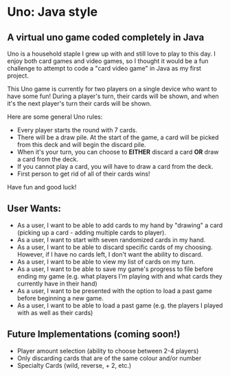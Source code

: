 # Uno: Java style

## A virtual uno game coded completely in Java

Uno is a household staple I grew up with and still love to play to this day.
I enjoy both card games and video games, so I thought it would be a fun challenge
to attempt to code a "card video game" in Java as my first project.


This Uno game is currently for two players on a single device who want to have some fun! 
During a player's turn, their cards
will be shown, and when it's the next player's turn their cards will be shown. 


Here are some general Uno rules:
- Every player starts the round with 7 cards.
- There will be a draw pile. At the start of the game, a card will be picked from this
deck and will begin the discard pile.
- When it's your turn, you can choose to **EITHER** discard a card **OR** draw a card from the deck. 
- If you cannot play a card, you will have to draw a card from the deck.
- First person to get rid of all of their cards wins!

Have fun and good luck!

## User Wants:
- As a user, I want to be able to add cards to my hand by "drawing" a card (picking up a card - 
adding multiple cards to player).
- As a user, I want to start with seven randomized cards in my hand.
- As a user, I want to be able to discard specific cards of my choosing. However, if I have no cards left, I 
don't want the ability to discard. 
- As a user, I want to be able to view my list of cards on my turn.
- As a user, I want to be able to save my game's progress to file before ending my game (e.g. what players 
I'm playing with and what cards they currently have in their hand)
- As a user, I want to be presented with the option to load a past game before beginning a new game.
- As a user, I want to be able to load a past game (e.g. the players I played with as well as their cards)

## Future Implementations (coming soon!)
- Player amount selection (ability to choose between 2-4 players)
- Only discarding cards that are of the same colour and/or number
- Specialty Cards (wild, reverse, + 2, etc.)
